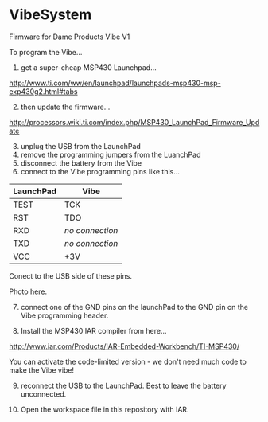 VibeSystem
==========

Firmware for Dame Products Vibe V1

To program the Vibe...

1) get a super-cheap MSP430 Launchpad...

http://www.ti.com/ww/en/launchpad/launchpads-msp430-msp-exp430g2.html#tabs

2) then update the firmware...

http://processors.wiki.ti.com/index.php/MSP430_LaunchPad_Firmware_Update

3) unplug the USB from the LaunchPad
4) remove the programming jumpers from the LuanchPad
5) disconnect the battery from the Vibe
6) connect to the Vibe programming pins like this...

LaunchPad|Vibe
---------|----
TEST|TCK
RST|TDO
RXD|_no connection_
TXD|_no connection_
VCC|+3V

Conect to the USB side of these pins.

Photo <a href="Programming%20Connections.jpg">here</a>.



7) connect one of the GND pins on the launchPad to the GND pin on the Vibe programming header.

8) Install the MSP430 IAR compiler from here...

http://www.iar.com/Products/IAR-Embedded-Workbench/TI-MSP430/

You can activate the code-limited version - we don't need much code to make the Vibe vibe!

9) reconnect the USB to the LaunchPad. Best to leave the battery unconnected.

10) Open the workspace file in this repository with IAR. 
